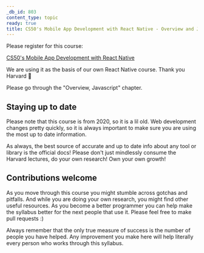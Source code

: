 ```yaml
---
_db_id: 803
content_type: topic
ready: true
title: CS50's Mobile App Development with React Native - Overview and Javascript
---
```


Please register for this course:

[CS50's Mobile App Development with React Native](https://learning.edx.org/course/course-v1:HarvardX+CS50M+Mobile/home)

We are using it as the basis of our own React Native course. Thank you Harvard 💚

Please go through the "Overview, Javascript" chapter.

## Staying up to date

Please note that this course is from 2020, so it is a lil old. Web development changes pretty quickly, so it is always important to make sure you are using the most up to date information.

As always, the best source of accurate and up to date info about any tool or library is the official docs! Please don't just mindlessly consume the Harvard lectures, do your own research! Own your own growth!

## Contributions welcome

As you move through this course you might stumble across gotchas and pitfalls. And while you are doing your own research, you might find other useful resources. As you become a better programmer you can help make the syllabus better for the next people that use it. Please feel free to make pull requests :)

Always remember that the only true measure of success is the number of people you have helped. Any improvement you make here will help literally every person who works through this syllabus.